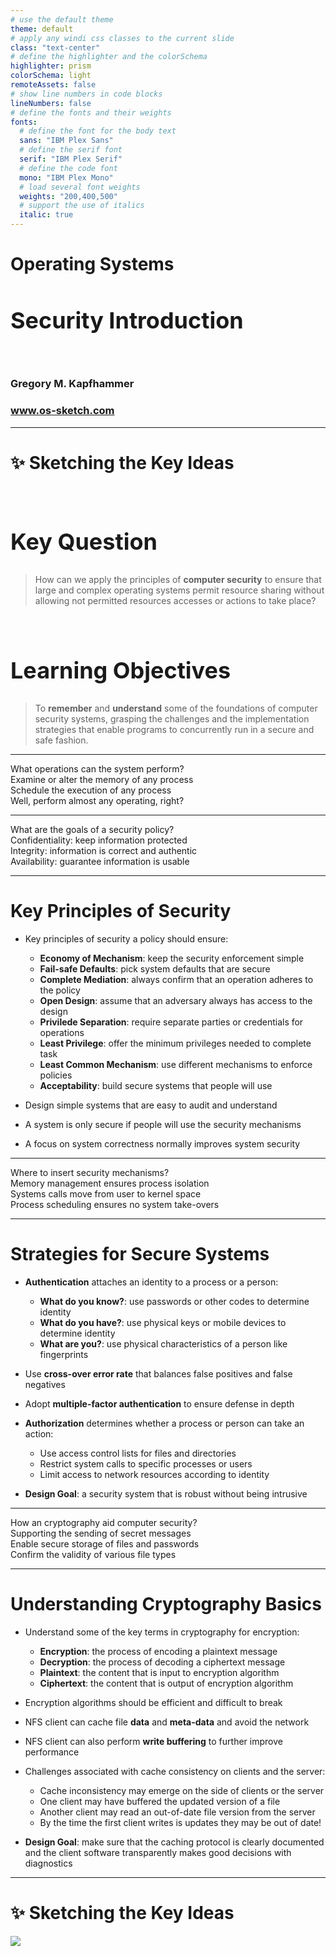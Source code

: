 ```yaml
---
# use the default theme
theme: default
# apply any windi css classes to the current slide
class: "text-center"
# define the highlighter and the colorSchema
highlighter: prism
colorSchema: light
remoteAssets: false
# show line numbers in code blocks
lineNumbers: false
# define the fonts and their weights
fonts:
  # define the font for the body text
  sans: "IBM Plex Sans"
  # define the serif font
  serif: "IBM Plex Serif"
  # define the code font
  mono: "IBM Plex Mono"
  # load several font weights
  weights: "200,400,500"
  # support the use of italics
  italic: true
---
```


[//]: # "Slide Start {{{"

# Operating Systems

## Security Introduction

<div class="container my-5">
  &nbsp;
</div>

### Gregory M. Kapfhammer

### www.os-sketch.com

[//]: # "Slide End }}}"

---

[//]: # "Slide Start {{{"

# ✨ Sketching the Key Ideas

<style>
  h1 {
    @apply mb-0 -mt-1;
  }
  h2 {
    font-size: 36px;
    @apply text-red-600 mb-4;
  }
</style>

<br>

<div v-click>

## Key Question

> How can we apply the principles of **computer security** to ensure that large
> and complex operating systems permit resource sharing without allowing not
> permitted resources accesses or actions to take place?

</div>

<br>

<div v-click>

## Learning Objectives

> To **remember** and **understand** some of the foundations of computer
> security systems, grasping the challenges and the implementation strategies
> that enable programs to concurrently run in a secure and safe fashion.

</div>

[//]: # "Slide End }}}"

---

[//]: # "Slide Start {{{"

<div class="flex row">

<div class="text-7xl text-red-600 font-bold mt-5 ml-4 mb-4">
What operations can the system perform?
</div>

</div>

<div v-click>

<div class="flex row">

<mdi-tooltip-check class="text-6xl ml-8 mt-6 text-blue-600" />

<div class="text-3xl font-bold mt-10 ml-4">
Examine or alter the memory of any process
</div>

</div>

</div>

<div v-click>

<div class="flex row">

<mdi-tooltip-check class="text-6xl ml-8 mt-6 text-blue-600" />

<div class="text-3xl font-bold mt-10 ml-4">
Schedule the execution of any process
</div>

</div>

</div>

<div v-click>

<div class="flex row">

<mdi-tooltip-check class="text-6xl ml-8 mt-6 text-blue-600" />

<div class="text-3xl font-bold mt-10 ml-4">
Well, perform almost any operating, right?
</div>

</div>

</div>

[//]: # "Slide End }}}"

---

[//]: # "Slide Start {{{"

<div class="flex row">

<div class="text-7xl text-red-600 font-bold mt-5 ml-4 mb-4">
What are the goals of a security policy?
</div>

</div>

<div v-click>

<div class="flex row">

<uim-cube class="text-6xl ml-8 mt-6 text-blue-600" />

<div class="text-3xl font-bold mt-10 ml-4">
Confidentiality: keep information protected
</div>

</div>

</div>

<div v-click>

<div class="flex row">

<uim-cube class="text-6xl ml-8 mt-6 text-blue-600" />

<div class="text-3xl font-bold mt-10 ml-4">
Integrity: information is correct and authentic
</div>

</div>

</div>

<div v-click>

<div class="flex row">

<uim-cube class="text-6xl ml-8 mt-6 text-blue-600" />

<div class="text-3xl font-bold mt-10 ml-4">
Availability: guarantee information is usable
</div>

</div>

</div>

[//]: # "Slide End }}}"

---

[//]: # "Slide Start {{{"

# Key Principles of Security

<v-clicks>

- Key principles of security a policy should ensure:

    - **Economy of Mechanism**: keep the security enforcement simple
    - **Fail-safe Defaults**: pick system defaults that are secure
    - **Complete Mediation**: always confirm that an operation adheres to the policy
    - **Open Design**: assume that an adversary always has access to the design
    - **Privilede Separation**: require separate parties or credentials for operations
    - **Least Privilege**: offer the minimum privileges needed to complete task
    - **Least Common Mechanism**: use different mechanisms to enforce policies
    - **Acceptability**: build secure systems that people will use

- Design simple systems that are easy to audit and understand

- A system is only secure if people will use the security mechanisms

- A focus on system correctness normally improves system security

</v-clicks>

[//]: # "Slide End }}}"

---

[//]: # "Slide Start {{{"

<div class="flex row">

<div class="text-7xl text-red-600 font-bold mt-5 ml-4 mb-4">
Where to insert security mechanisms?
</div>

</div>

<div v-click>

<div class="flex row">

<uim-cube class="text-6xl ml-8 mt-6 text-blue-600" />

<div class="text-3xl font-bold mt-10 ml-4">
Memory management ensures process isolation
</div>

</div>

</div>

<div v-click>

<div class="flex row">

<uim-cube class="text-6xl ml-8 mt-6 text-blue-600" />

<div class="text-3xl font-bold mt-10 ml-4">
Systems calls move from user to kernel space
</div>

</div>

</div>

<div v-click>

<div class="flex row">

<uim-cube class="text-6xl ml-8 mt-6 text-blue-600" />

<div class="text-3xl font-bold mt-10 ml-4">
Process scheduling ensures no system take-overs
</div>

</div>

</div>

[//]: # "Slide End }}}"

---

[//]: # "Slide Start {{{"

# Strategies for Secure Systems

<v-clicks>

- **Authentication** attaches an identity to a process or a person:

  - **What do you know?**: use passwords or other codes to determine identity
  - **What do you have?**: use physical keys or mobile devices to determine identity
  - **What are you?**: use physical characteristics of a person like fingerprints

- Use **cross-over error rate** that balances false positives and false
  negatives

- Adopt **multiple-factor authentication** to ensure defense in depth

- **Authorization** determines whether a process or person can take an action:

  - Use access control lists for files and directories
  - Restrict system calls to specific processes or users
  - Limit access to network resources according to identity

- **Design Goal**: a security system that is robust without being intrusive

</v-clicks>

[//]: # "Slide End }}}"

---

[//]: # "Slide Start {{{"

<div class="flex row">

<div class="text-7xl text-red-600 font-bold mt-5 ml-4 mb-4">
How an cryptography aid computer security?
</div>

</div>

<div v-click>

<div class="flex row">

<uim-rocket class="text-6xl ml-8 mt-6 text-blue-600" />

<div class="text-3xl font-bold mt-10 ml-4">
Supporting the sending of secret messages
</div>

</div>

</div>

<div v-click>

<div class="flex row">

<uim-rocket class="text-6xl ml-8 mt-6 text-blue-600" />

<div class="text-3xl font-bold mt-10 ml-4">
Enable secure storage of files and passwords
</div>

</div>

</div>

<div v-click>

<div class="flex row">

<uim-rocket class="text-6xl ml-8 mt-6 text-blue-600" />

<div class="text-3xl font-bold mt-10 ml-4">
Confirm the validity of various file types
</div>

</div>

</div>

[//]: # "Slide End }}}"

---

[//]: # "Slide Start {{{"

# Understanding Cryptography Basics

<v-clicks>

- Understand some of the key terms in cryptography for encryption:

    - **Encryption**: the process of encoding a plaintext message
    - **Decryption**: the process of decoding a ciphertext message
    - **Plaintext**: the content that is input to encryption algorithm
    - **Ciphertext**: the content that is output of encryption algorithm

- Encryption algorithms should be efficient and difficult to break

- NFS client can cache file **data** and **meta-data** and avoid the network

- NFS client can also perform **write buffering** to further improve performance

- Challenges associated with cache consistency on clients and the server:

  - Cache inconsistency may emerge on the side of clients or the server
  - One client may have buffered the updated version of a file
  - Another client may read an out-of-date file version from the server
  - By the time the first client writes is updates they may be out of date!

- **Design Goal**: make sure that the caching protocol is clearly documented and
  the client software transparently makes good decisions with diagnostics

</v-clicks>

[//]: # "Slide End }}}"

---

[//]: # "Slide Start {{{"

# ✨ Sketching the Key Ideas

<img src="/os-sketch-nfs-introduction.svg" class="ml-1 mt-8 h-100" />

[//]: # "Slide End }}}"
